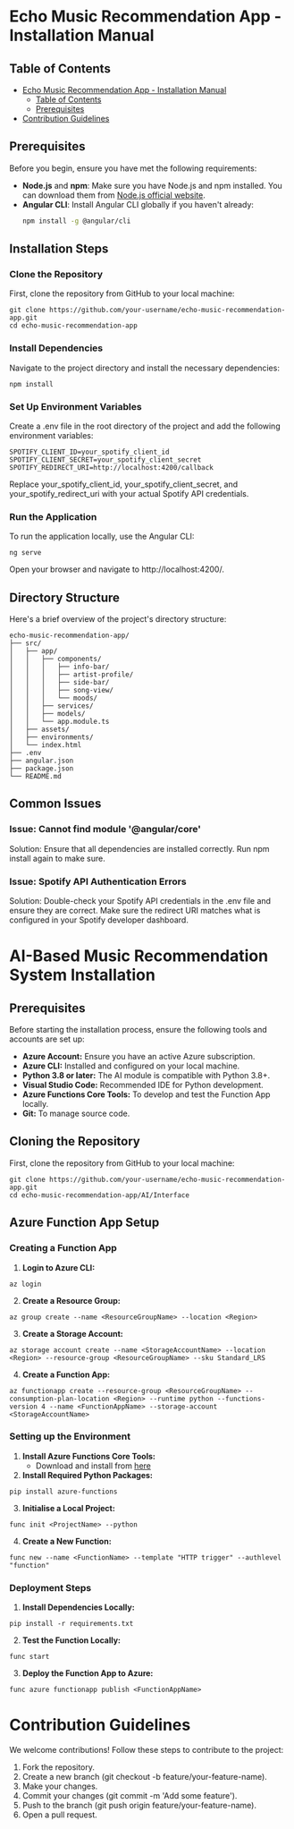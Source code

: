 # Echo Music Recommendation App - Installation Manual

## Table of Contents
- [Echo Music Recommendation App - Installation Manual](#echo-music-recommendation-app---installation-manual)
  - [Table of Contents](#table-of-contents)
  - [Prerequisites](#prerequisites)
- [Contribution Guidelines](#contribution-guidelines)

## Prerequisites

Before you begin, ensure you have met the following requirements:
- **Node.js** and **npm**: Make sure you have Node.js and npm installed. You can download them from [Node.js official website](https://nodejs.org/).
- **Angular CLI**: Install Angular CLI globally if you haven't already:
  ```bash
  npm install -g @angular/cli

## Installation Steps
### Clone the Repository
First, clone the repository from GitHub to your local machine:

```
git clone https://github.com/your-username/echo-music-recommendation-app.git
cd echo-music-recommendation-app
```

### Install Dependencies
Navigate to the project directory and install the necessary dependencies:

```
npm install
```
### Set Up Environment Variables
Create a .env file in the root directory of the project and add the following environment variables:

```
SPOTIFY_CLIENT_ID=your_spotify_client_id
SPOTIFY_CLIENT_SECRET=your_spotify_client_secret
SPOTIFY_REDIRECT_URI=http://localhost:4200/callback
```

Replace your_spotify_client_id, your_spotify_client_secret, and your_spotify_redirect_uri with your actual Spotify API credentials.

### Run the Application
To run the application locally, use the Angular CLI:
```
ng serve
```
Open your browser and navigate to http://localhost:4200/.

## Directory Structure
Here's a brief overview of the project's directory structure:

```
echo-music-recommendation-app/
├── src/
│   ├── app/
│   │   ├── components/
│   │   │   ├── info-bar/
│   │   │   ├── artist-profile/
│   │   │   ├── side-bar/
│   │   │   ├── song-view/
│   │   │   └── moods/
│   │   ├── services/
│   │   ├── models/
│   │   └── app.module.ts
│   ├── assets/
│   ├── environments/
│   └── index.html
├── .env
├── angular.json
├── package.json
└── README.md
```

## Common Issues
### Issue: Cannot find module '@angular/core'
Solution: Ensure that all dependencies are installed correctly. Run npm install again to make sure.

### Issue: Spotify API Authentication Errors
Solution: Double-check your Spotify API credentials in the .env file and ensure they are correct. Make sure the redirect URI matches what is configured in your Spotify developer dashboard.

# AI-Based Music Recommendation System Installation 

## Prerequisites
Before starting the installation process, ensure the following tools and accounts are set up:
- **Azure Account:** Ensure you have an active Azure subscription.
- **Azure CLI:** Installed and configured on your local machine.
- **Python 3.8 or later:** The AI module is compatible with Python 3.8+.
- **Visual Studio Code:** Recommended IDE for Python development.
- **Azure Functions Core Tools:** To develop and test the Function App locally.
- **Git:** To manage source code.

## Cloning the Repository
First, clone the repository from GitHub to your local machine:

```
git clone https://github.com/your-username/echo-music-recommendation-app.git
cd echo-music-recommendation-app/AI/Interface
```

## Azure Function App Setup

### Creating a Function App
1. **Login to Azure CLI:**
```
az login
```
2. **Create a Resource Group:**
```
az group create --name <ResourceGroupName> --location <Region>
```
3. **Create a Storage Account:**
```
az storage account create --name <StorageAccountName> --location <Region> --resource-group <ResourceGroupName> --sku Standard_LRS
```
4. **Create a Function App:**
``` 
az functionapp create --resource-group <ResourceGroupName> --consumption-plan-location <Region> --runtime python --functions-version 4 --name <FunctionAppName> --storage-account <StorageAccountName>
```

### Setting up the Environment
1. **Install Azure Functions Core Tools:**
   - Download and install from [here](https://learn.microsoft.com/en-us/azure/azure-functions/functions-run-local?tabs=macos%2Cisolated-process%2Cnode-v4%2Cpython-v2%2Chttp-trigger%2Ccontainer-apps&pivots=programming-language-csharp) 
2. **Install Required Python Packages:**
```
pip install azure-functions
```
3. **Initialise a Local Project:**
```
func init <ProjectName> --python
```
4. **Create a New Function:**
```
func new --name <FunctionName> --template "HTTP trigger" --authlevel "function"
```

### Deployment Steps
1. **Install Dependencies Locally:**
```
pip install -r requirements.txt
```
2. **Test the Function Locally:**
```
func start
```
3. **Deploy the Function App to Azure:**
```
func azure functionapp publish <FunctionAppName>
```

# Contribution Guidelines
We welcome contributions! Follow these steps to contribute to the project:

1. Fork the repository.
2. Create a new branch (git checkout -b feature/your-feature-name).
3. Make your changes.
4. Commit your changes (git commit -m 'Add some feature').
5. Push to the branch (git push origin feature/your-feature-name).
6. Open a pull request.